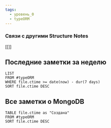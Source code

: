 ```yaml
---
tags:
  - уровень_0
  - typeORM
---
```

### Связи с другими Structure Notes

[[]]

## Последние заметки за неделю

```dataview
LIST
FROM #typeORM   
WHERE file.ctime >= date(now) - dur(7 days)
SORT file.ctime DESC
```

## Все заметки о MongoDB

```dataview
TABLE file.ctime as "Создана"
FROM #typeORM  
SORT file.ctime DESC
```

